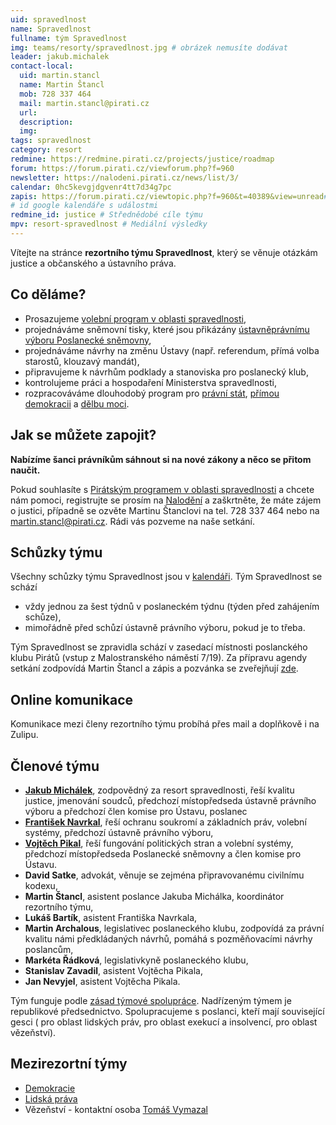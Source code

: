 ```yaml
---
uid: spravedlnost
name: Spravedlnost
fullname: tým Spravedlnost
img: teams/resorty/spravedlnost.jpg # obrázek nemusíte dodávat
leader: jakub.michalek
contact-local:
  uid: martin.stancl
  name: Martin Štancl
  mob: 728 337 464
  mail: martin.stancl@pirati.cz
  url:
  description:
  img:
tags: spravedlnost
category: resort
redmine: https://redmine.pirati.cz/projects/justice/roadmap
forum: https://forum.pirati.cz/viewforum.php?f=960
newsletter: https://nalodeni.pirati.cz/news/list/3/
calendar: 0hc5kevgjdgvenr4tt7d34g7pc
zapis: https://forum.pirati.cz/viewtopic.php?f=960&t=40389&view=unread#unread
# id google kalendáře s událostmi
redmine_id: justice # Střednědobé cíle týmu
mpv: resort-spravedlnost # Mediální výsledky
---
```


Vítejte na stránce **rezortního týmu Spravedlnost**, který se věnuje otázkám justice a občanského a ústavního práva.

Co děláme?
----------

* Prosazujeme [volební program v oblasti spravedlnosti](/program/psp2017/spravedlnost/),
* projednáváme sněmovní tisky, které jsou přikázány [ústavněprávnímu výboru Poslanecké sněmovny](http://www.psp.cz/sqw/hp.sqw?k=4000),
* projednáváme návrhy na změnu Ústavy (např. referendum, přímá volba starostů, klouzavý mandát),
* připravujeme k návrhům podklady a stanoviska pro poslanecký klub,
* kontrolujeme práci a hospodaření Ministerstva spravedlnosti,
* rozpracováváme dlouhodobý program pro [právní stát](/program/dlouhodoby/pravni-stat/), [přímou demokracii](/program/dlouhodoby/prima-demokracie/) a [dělbu moci](/program/dlouhodoby/delba-moci/).

Jak se můžete zapojit?
-----------------------------

**Nabízíme šanci právníkům sáhnout si na nové zákony a něco se přitom naučit.**

Pokud souhlasíte s [Pirátským programem v oblasti spravedlnosti](/program/psp2017/spravedlnost/) a chcete nám pomoci, registrujte se prosím na [Nalodění](https://nalodeni.pirati.cz/jdu-do-toho/) a zaškrtněte, že máte zájem o justici, případně se ozvěte Martinu Štanclovi na tel. 728 337 464 nebo na <martin.stancl@pirati.cz>. Rádi vás pozveme na naše setkání. 

Schůzky týmu
---------------

Všechny schůzky týmu Spravedlnost jsou v [kalendáři](https://calendar.google.com/calendar/embed?src=0hc5kevgjdgvenr4tt7d34g7pc%40group.calendar.google.com&ctz=Europe%2FPrague). Tým Spravedlnost se schází 

* vždy jednou za šest týdnů v poslaneckém týdnu (týden před zahájením schůze),
* mimořádně před schůzí ústavně právního výboru, pokud je to třeba.

Tým Spravedlnost se zpravidla schází v zasedací místnosti poslanckého klubu Pirátů (vstup z Malostranského náměstí 7/19).
Za přípravu agendy setkání zodpovídá Martin Štancl a zápis a pozvánka se zveřejňují [zde](https://forum.pirati.cz/viewforum.php?f=960&sid=1d71bc740c5ce6b4283a957e6206b215).

Online komunikace
-----------------

Komunikace mezi členy rezortního týmu probíhá přes mail a doplňkově i na Zulipu.


Členové týmu
------------

* **[Jakub Michálek](/lide/jakub-michalek/)**, zodpovědný za resort spravedlnosti, řeší kvalitu justice, jmenování soudců, předchozí místopředseda ústavně právního výboru a předchozí člen komise pro Ústavu, poslanec 
* **[František Navrkal](/lide/frantisek-navrkal/)**,  řeší ochranu soukromí a základních práv, volební systémy, předchozí ústavně právního výboru,
* **[Vojtěch Pikal](/lide/vojtech-pikal/)**,  řeší fungování politických stran a volební systémy, předchozí místopředseda Poslanecké sněmovny a člen komise pro Ústavu.
* **David Satke**, advokát, věnuje se zejména připravovanému civilnímu kodexu,
* **Martin Štancl**, asistent poslance Jakuba Michálka, koordinátor rezortního týmu,
* **Lukáš Bartík**, asistent Františka Navrkala, 
* **Martin Archalous**, legislativec poslaneckého klubu, zodpovídá za právní kvalitu námi předkládaných návrhů, pomáhá s pozměňovacími návrhy poslancům,
* **Markéta Řádková**, legislativkyně poslaneckého klubu,
* **Stanislav Zavadil**, asistent  Vojtěcha Pikala,
* **Jan Nevyjel**, asistent  Vojtěcha Pikala.

Tým funguje podle [zásad týmové spolupráce](https://wiki.pirati.cz/rules/or_zatys). Nadřízeným týmem je republikové předsednictvo. Spolupracujeme s poslanci, kteří mají související gesci ( pro oblast lidských práv,   pro oblast exekucí a insolvencí,  pro oblast vězeňství).

Mezirezortní týmy
-----------------
* [Demokracie](/pripoj-se/demokracie/)
* [Lidská práva](https://www.pirati.cz/pripoj-se/lidska-prava/)
* Vězeňství - kontaktní osoba [Tomáš Vymazal](https://www.pirati.cz/lide/tomas-vymazal/)
